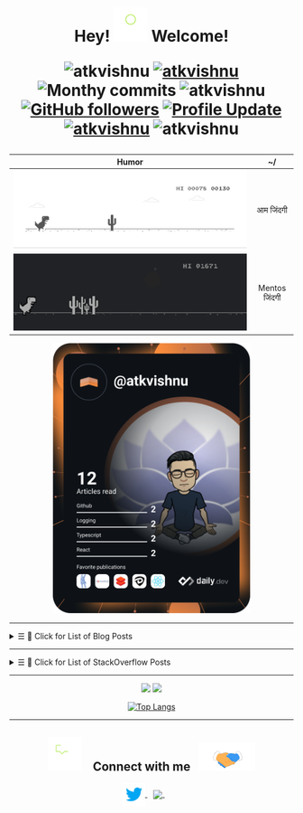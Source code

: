 <h1 align="center"> 
   Hey! <img src="https://github.com/atkvishnu/atkvishnu/blob/master/gifs/avatar.gif" height="60px" width="60px">  Welcome! 

<p align="center"> 
    <img src="https://komarev.com/ghpvc/?username=atkvishnu" alt="atkvishnu"/>       
    <a href="https://github.com/atkvishnu?tab=repositories" target="_blank"><img src="https://badges.pufler.dev/repos/atkvishnu" alt="atkvishnu"/></a> 
    <img src="https://badges.pufler.dev/years/atkvishnu" alt="Monthy commits"/>  
    <img src="https://badges.pufler.dev/commits/monthly/atkvishnu" alt="atkvishnu"/>   
    <a href="https://github.com/atkvishnu?tab=followers"><img alt="GitHub followers" src="https://img.shields.io/github/followers/atkvishnu?color=4C1&logo=github"></a>
    <a href="https://github.com/atkvishnu/atkvishnu" target="_blank"><img alt="Profile Update" src="https://img.shields.io/github/last-commit/atkvishnu/atkvishnu?label=Profile%20update&style=fflat-square"></a>
    <a href="https://github.com/atkvishnu" target="_blank"><img alt="atkvishnu" src="https://badges.pufler.dev/visits/atkvishnu/atkvishnu?logo=GitHub&label=visits&color=success&logoColor=white&style=flat-square"/></a>
    <img src="https://badges.pufler.dev/gists/atkvishnu" alt="atkvishnu"/>
    <br/>
  <!--<img src="https://readme-jokes.vercel.app/api" alt="atkvishnu"/>-->
</p> 
</h1>


|Humor|~/|
|:--:|:--:|
|![](https://github.com/atkvishnu/atkvishnu/blob/master/gifs/normal_dino.gif)|आम जिंदगी|
|![](https://github.com/atkvishnu/atkvishnu/blob/master/gifs/mentos.gif)|Mentos जिंदगी|



<p align="center"><a href="https://app.daily.dev/atkvishnu"><img src="https://github.com/atkvishnu/atkvishnu/blob/master/devcard.svg" width="350" alt="Vishnu's Dev Card"/></a>
</p>

----
<details>
<summary><samp>&#9776;</samp> 📝 Click for List of Blog Posts </summary>
<br>
  
These are my latest posts on [Hashnode](https://rwx.hashnode.dev):
  
#### Hashnode Blog posts
<!-- BLOG-POST-LIST:START -->
- [PS5. [204. Count Primes]](https://rwx.hashnode.dev/ps5-204-count-primes)
- [PS4. Prime Sum](https://rwx.hashnode.dev/ps4-prime-sum)
- [PS3. Distribute in Circle!](https://rwx.hashnode.dev/ps3-distribute-in-circle)
- [PS2. Total Moves For Bishop!](https://rwx.hashnode.dev/ps2-total-moves-for-bishop)
- [PS1. Move Zeroes](https://rwx.hashnode.dev/ps1-move-zeroes)
<!-- BLOG-POST-LIST:END -->

</details>

----

<details>
<summary><samp>&#9776;</samp> 📝 Click for List of StackOverflow Posts </summary>
<br>  

These are my latest posts on [Stack Overflow](https://stackoverflow.com/users/11884426/):

#### StackOverflow Activity
<!-- STACKOVERFLOW:START -->
- [Answer by Vishnu for Copying text outside of Vim with set mouse=a enabled](https://stackoverflow.com/questions/4608161/copying-text-outside-of-vim-with-set-mouse-a-enabled/69939393#69939393)
- [Answer by Vishnu for Left Shift/ Right Shift an array using two pointers in C](https://stackoverflow.com/questions/69620162/left-shift-right-shift-an-array-using-two-pointers-in-c/69698010#69698010)
- [Left Shift/ Right Shift an array using two pointers in C](https://stackoverflow.com/questions/69620162/left-shift-right-shift-an-array-using-two-pointers-in-c)
- [Answer by Vishnu for How to add images from pc to web](https://stackoverflow.com/questions/69572531/how-to-add-images-from-pc-to-web/69572805#69572805)
- [Answer by Vishnu for Printing a list of dates in 2022 with the dd/mm/22 format using loop logic](https://stackoverflow.com/questions/69519680/printing-a-list-of-dates-in-2022-with-the-dd-mm-22-format-using-loop-logic/69519772#69519772)
<!-- STACKOVERFLOW:END -->

</details>

----

<div align="center">

<p align="center">
<img height="120em" src="https://github-readme-stats.vercel.app/api?username=atkvishnu&hide=stars&count_private=true&show_icons=true">
  
<img height="120em" src="https://github-readme-stats.vercel.app/api/wakatime?username=atkvishnu">
</p> 

</div>


<div align="center">

[![Top Langs](https://github-readme-stats.vercel.app/api/top-langs/?username=atkvishnu&langs_count=15&layout=compact)](https://github.com/anuraghazra/github-readme-stats)

</div>

----

<div align="center">

<h2> 
    <img src="https://github.com/atkvishnu/atkvishnu/blob/master/gifs/consult.gif" height="60px" width="60px">     
    &nbsp;&nbsp;  Connect with me &nbsp;
    <img src="https://github.com/atkvishnu/atkvishnu/blob/master/gifs/handshake.gif" height="50px" width="100px"></a>
</h2> 
  
<a href="https://twitter.com/cleanscripting">
  <img align="center" width="40px" src="https://github.com/atkvishnu/atkvishnu/blob/master/gifs/tweety.gif" />
</a>
&ensp;
<a href="www.linkedin.com/in/atkvishnu">
  <img align="center" width="40px" src="https://img.icons8.com/fluency/48/000000/linkedin.png" />
</a>
&ensp;&ensp;&ensp;&ensp;

</div>
